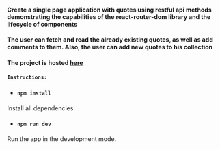 #### Create a single page application with quotes using restful api methods demonstrating the capabilities of the react-router-dom library and the lifecycle of components

#### The user can fetch and read the already existing quotes, as well as add comments to them. Also, the user can add new quotes to his collection

#### The project is hosted [here](https://quotes.epantelaios.vercel.app/)

#### `Instructions:`

- #### `npm install`

Install all dependencies.

- #### `npm run dev`

Run the app in the development mode.
